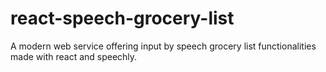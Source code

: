 # react-speech-grocery-list
A modern web service offering input by speech grocery list functionalities made with react and speechly.
